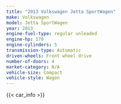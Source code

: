 ```yaml
---
title: "2013 Volkswagen Jetta SportWagen"
make: Volkswagen
model: Jetta SportWagen
year: 2013
engine-fuel-type: regular unleaded
engine-hp: 170
engine-cylinders: 5
transmission-type: Automatic
driven-wheels: Front wheel drive
number-of-doors: 4
market-category: N/A
vehicle-size: Compact
vehicle-style: Wagon
---
```


{{< car_info >}}
